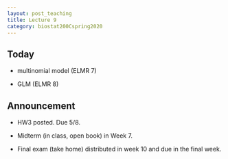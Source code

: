 ```yaml
---
layout: post_teaching
title: Lecture 9
category: biostat200Cspring2020
---
```


## Today

* multinomial model (ELMR 7)

* GLM (ELMR 8)

## Announcement

* HW3 posted. Due 5/8.

* Midterm (in class, open book) in Week 7. 

* Final exam (take home) distributed in week 10 and due in the final week. 
